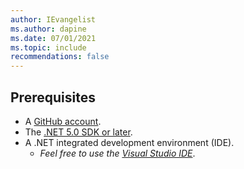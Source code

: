 ```yaml
---
author: IEvangelist
ms.author: dapine
ms.date: 07/01/2021
ms.topic: include
recommendations: false
---
```


## Prerequisites

- A [GitHub account](https://github.com/join).
- The [.NET 5.0 SDK or later](https://dotnet.microsoft.com/download/dotnet).
- A .NET integrated development environment (IDE).
  - *Feel free to use the [Visual Studio IDE](https://visualstudio.microsoft.com)*.
